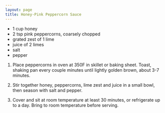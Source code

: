 ```yaml
---
layout: page
title: Honey-Pink Peppercorn Sauce
---
```


+ 1 cup honey
+ 2 tsp pink peppercorns, coarsely chopped
+ grated zest of 1 lime
+ juice of 2 limes
+ salt
+ pepper

1. Place peppercorns in oven at 350F in skillet or baking sheet. Toast, shaking pan every couple minutes until lightly golden brown, about 3-7 minutes.

2. Stir together honey, peppercorns, lime zest and juice in a small bowl, then season with salt and pepper.

3. Cover and sit at room temperature at least 30 minutes, or refrigerate up to a day. Bring to room temperature before serving.
